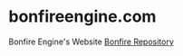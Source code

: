 # bonfireengine.com
Bonfire Engine's Website
[Bonfire Repository](https://github.com/Caleb-Kronstad/Bonfire)